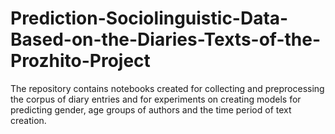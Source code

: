 # Prediction-Sociolinguistic-Data-Based-on-the-Diaries-Texts-of-the-Prozhito-Project
The repository contains notebooks created for collecting and preprocessing the corpus of diary entries and for experiments on creating models for predicting gender, age groups of authors and the time period of text creation.
